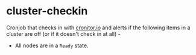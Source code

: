 # cluster-checkin

Cronjob that checks in with [cronitor.io](https://cronitor.io/) and alerts if the following items in a cluster are off (or if it doesn't check in at all) -

- All nodes are in a `Ready` state.